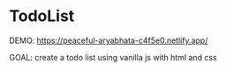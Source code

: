 # TodoList

DEMO: https://peaceful-aryabhata-c4f5e0.netlify.app/

GOAL: create a todo list using vanilla js with html and css
